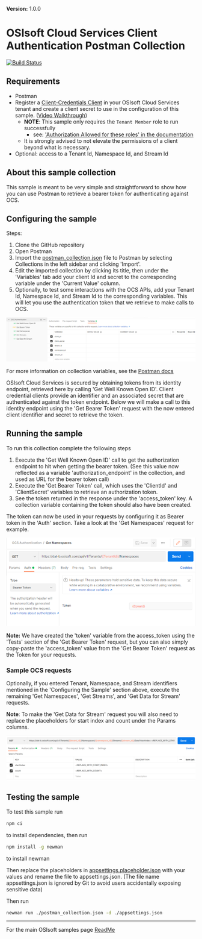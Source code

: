 **Version:** 1.0.0


# OSIsoft Cloud Services Client Authentication Postman Collection


[![Build Status](https://dev.azure.com/osieng/engineering/_apis/build/status/product-readiness/OCS/osisoft.sample-ocs-authentication-postman?repoName=osisoft%2Fsample-ocs-authentication-postman&branchName=main)](https://dev.azure.com/osieng/engineering/_build/latest?definitionId=4512&repoName=osisoft%2Fsample-ocs-authentication-postman&branchName=main)

## Requirements

- Postman 
- Register a [Client-Credentials Client](https://cloud.osisoft.com/clients) in your OSIsoft Cloud Services tenant and create a client secret to use in the configuration of this sample. ([Video Walkthrough](https://www.youtube.com/watch?v=JPWy0ZX9niU))
  - __NOTE__: This sample only requires the `Tenant Member` role to run successfully 
    - see: ['Authorization Allowed for these roles' in the documentation](https://docs.osisoft.com/bundle/ocs/page/api-reference/tenant/tenant-tenants.html#get-tenant) 
  - It is strongly advised to not elevate the permissions of a client beyond what is necessary.
- Optional: access to a Tenant Id, Namespace Id, and Stream Id 

## About this sample collection

This sample is meant to be very simple and straightforward to show how you can use Postman to retrieve a bearer token for authenticating against OCS.

## Configuring the sample

Steps:
1. Clone the GitHub repository
1. Open Postman
1. Import the [postman_collection.json](postman_collection.json) file to Postman by selecting Collections in the left sidebar and clicking 'Import'.
1. Edit the imported collection by clicking its title, then under the 'Variables' tab add your client Id and secret to the corresponding variable under the 'Current Value' column. 
1. Optionally, to test some interactions with the OCS APIs, add your Tenant Id, Namespace Id, and Stream Id to the corresponding variables. This will let you use the authentication token that we retrieve to make calls to OCS.

![Adding Variables](Images/variables.png)

For more information on collection variables, see the [Postman docs](https://learning.postman.com/docs/sending-requests/variables/#defining-collection-variables)

OSIsoft Cloud Services is secured by obtaining tokens from its identity endpoint, retrieved here by calling 'Get Well Known Open ID'. Client credential clients provide an identifier and an associated secret that are authenticated against the token endpoint. Below we will make a call to this identity endpoint using the 'Get Bearer Token' request with the now entered client identifier and secret to retrieve the token.

## Running the sample

To run this collection complete the following steps

1. Execute the 'Get Well Known Open ID' call to get the authorization endpoint to hit when getting the bearer token. (See this value now reflected as a variable 'authorization_endpoint' in the collection, and used as URL for the bearer token call)
1. Execute the 'Get Bearer Token' call, which uses the 'ClientId' and 'ClientSecret' variables to retrieve an authorization token. 
1. See the token returned in the response under the 'access_token' key. A collection variable containing the token should also have been created.

The token can now be used in your requests by configuring it as Bearer token in the 'Auth' section. Take a look at the 'Get Namespaces' request for example.

![Placeholders](Images/token.png)

**Note:** We have created the 'token' variable from the access_token using the 'Tests' section of the 'Get Bearer Token' request, but you can also simply copy-paste the 'access_token' value from the 'Get Bearer Token' request as the Token for your requests.

### Sample OCS requests

Optionally, if you entered Tenant, Namespace, and Stream identifiers mentioned in the 'Configuring the Sample' section above, execute the remaining 'Get Namespaces', 'Get Streams', and 'Get Data for Stream' requests. 

**Note**: To make the 'Get Data for Stream' request you will also need to replace the placeholders for start index and count under the Params columns.

![Placeholders](Images/placeholders.png)


## Testing the sample

To test this sample run
```bash
npm ci
```
to install dependencies, then run
```bash
npm install -g newman
```
to install newman

Then replace the placeholders in [appsettings.placeholder.json](appsettings.placeholder.json) with your values and rename the file to appsettings.json. (The file name appsettings.json is ignored by Git to avoid users accidentally exposing sensitive data) 

Then run
```bash
newman run ./postman_collection.json -d ./appsettings.json
```

---

For the main OSIsoft samples page [ReadMe](https://github.com/osisoft/OSI-Samples)
